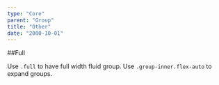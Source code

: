 ```yaml
---
type: "Core"
parent: "Group"
title: "Other"
date: "2000-10-01"
---
```


##Full

Use `.full` to have full width fluid group. Use `.group-inner.flex-auto` to expand groups.

<demo>
  <demovanilla src="vanilla/core/group/options-full-line">
  </demovanilla>
</demo>

<demo>
  <demovanilla src="vanilla/core/group/options-full-stack">
  </demovanilla>
</demo>
